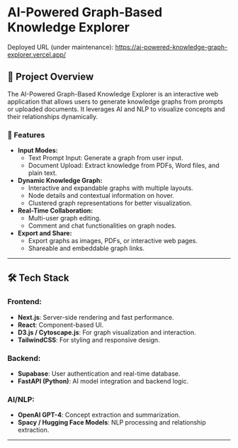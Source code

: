 # AI-Powered Graph-Based Knowledge Explorer

Deployed URL (under maintenance): https://ai-powered-knowledge-graph-explorer.vercel.app/

## 🚀 Project Overview
The AI-Powered Graph-Based Knowledge Explorer is an interactive web application that allows users to generate knowledge graphs from prompts or uploaded documents. It leverages AI and NLP to visualize concepts and their relationships dynamically.

### 🌟 Features
- **Input Modes:**
  - Text Prompt Input: Generate a graph from user input.
  - Document Upload: Extract knowledge from PDFs, Word files, and plain text.
- **Dynamic Knowledge Graph:**
  - Interactive and expandable graphs with multiple layouts.
  - Node details and contextual information on hover.
  - Clustered graph representations for better visualization.
- **Real-Time Collaboration:**
  - Multi-user graph editing.
  - Comment and chat functionalities on graph nodes.
- **Export and Share:**
  - Export graphs as images, PDFs, or interactive web pages.
  - Shareable and embeddable graph links.

---

## 🛠️ Tech Stack

### Frontend:
- **Next.js**: Server-side rendering and fast performance.
- **React**: Component-based UI.
- **D3.js / Cytoscape.js**: For graph visualization and interaction.
- **TailwindCSS**: For styling and responsive design.

### Backend:
- **Supabase**: User authentication and real-time database.
- **FastAPI (Python)**: AI model integration and backend logic.

### AI/NLP:
- **OpenAI GPT-4**: Concept extraction and summarization.
- **Spacy / Hugging Face Models**: NLP processing and relationship extraction.

---

